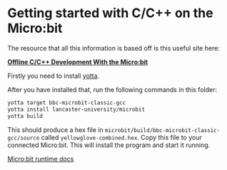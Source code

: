 Getting started with C/C++ on the Micro:bit
===========================================

The resource that all this information is based off is this useful site here:

 **[Offline C/C++ Development With the Micro:bit](http://www.i-programmer.info/programming/hardware/9654-offline-cc-development-with-the-microbit-.html)**

Firstly you need to install [yotta](http://yottadocs.mbed.com/).

After you have installed that, run the following commands in this folder:

``` bash
yotta target bbc-microbit-classic-gcc
yotta install lancaster-university/microbit
yotta build
```

This should produce a hex file in `microbit/build/bbc-microbit-classic-gcc/source` called `yellowglove-combined.hex`. Copy this file to your connected Micro:bit. This will install the program and start it running.

[Micro:bit runtime docs](https://lancaster-university.github.io/microbit-docs)
